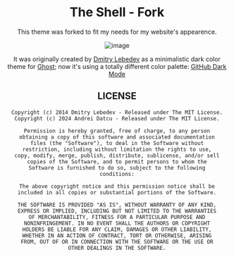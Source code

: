 <div align=center>

# The Shell - Fork

This theme was forked to fit my needs for my website's appearence.

![image](https://cdn.dribbble.com/users/1091/screenshots/15487845/media/7015d7f78569b3b885146dec1c268193.gif)

It was originally created by [Dmitry Lebedev](https://github.com/mityalebedev) as a minimalistic dark color theme for [Ghost](http://github.com/tryghost/ghost/); now it's using a totally different color palette: [GitHub Dark Mode](https://dribbble.com/shots/15487845-GitHub-Dark-mode-colors)

## LICENSE
```
Copyright (c) 2014 Dmitry Lebedev - Released under The MIT License.
Copyright (c) 2024 Andrei Datcu - Released under The MIT License.

Permission is hereby granted, free of charge, to any person
obtaining a copy of this software and associated documentation
files (the "Software"), to deal in the Software without
restriction, including without limitation the rights to use,
copy, modify, merge, publish, distribute, sublicense, and/or sell
copies of the Software, and to permit persons to whom the
Software is furnished to do so, subject to the following
conditions:

The above copyright notice and this permission notice shall be
included in all copies or substantial portions of the Software.

THE SOFTWARE IS PROVIDED "AS IS", WITHOUT WARRANTY OF ANY KIND,
EXPRESS OR IMPLIED, INCLUDING BUT NOT LIMITED TO THE WARRANTIES
OF MERCHANTABILITY, FITNESS FOR A PARTICULAR PURPOSE AND
NONINFRINGEMENT. IN NO EVENT SHALL THE AUTHORS OR COPYRIGHT
HOLDERS BE LIABLE FOR ANY CLAIM, DAMAGES OR OTHER LIABILITY,
WHETHER IN AN ACTION OF CONTRACT, TORT OR OTHERWISE, ARISING
FROM, OUT OF OR IN CONNECTION WITH THE SOFTWARE OR THE USE OR
OTHER DEALINGS IN THE SOFTWARE.
```

</div>

